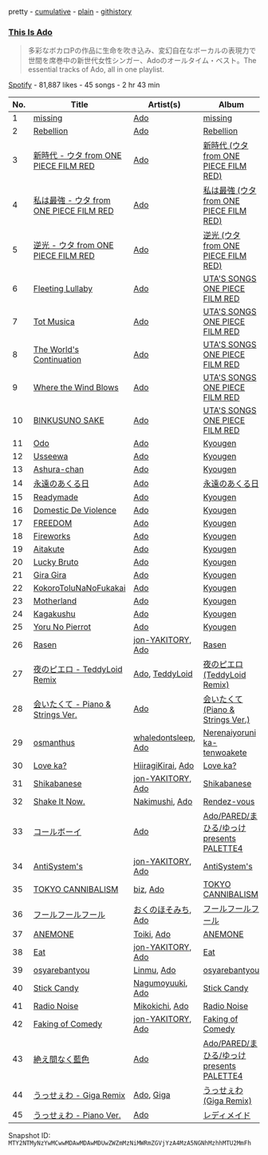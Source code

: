 pretty - [cumulative](/playlists/cumulative/37i9dQZF1DXdPcuTtZNPGI.md) - [plain](/playlists/plain/37i9dQZF1DXdPcuTtZNPGI) - [githistory](https://github.githistory.xyz/mackorone/spotify-playlist-archive/blob/main/playlists/plain/37i9dQZF1DXdPcuTtZNPGI)

### [This Is Ado](https://open.spotify.com/playlist/37i9dQZF1DXdPcuTtZNPGI)

> 多彩なボカロPの作品に生命を吹き込み、変幻自在なボーカルの表現力で世間を席巻中の新世代女性シンガー、Adoのオールタイム・ベスト。The essential tracks of Ado, all in one playlist.

[Spotify](https://open.spotify.com/user/spotify) - 81,887 likes - 45 songs - 2 hr 43 min

| No. | Title | Artist(s) | Album | Length |
|---|---|---|---|---|
| 1 | [missing](https://open.spotify.com/track/5COfkrLpT6t2fHliXbc3tl) | [Ado](https://open.spotify.com/artist/6mEQK9m2krja6X1cfsAjfl) | [missing](https://open.spotify.com/album/6fxRUp0yEHIE79usuBfVaM) | 3:09 |
| 2 | [Rebellion](https://open.spotify.com/track/7KJdus5lqrlOHasB6kwvf4) | [Ado](https://open.spotify.com/artist/6mEQK9m2krja6X1cfsAjfl) | [Rebellion](https://open.spotify.com/album/1RwGDS3qFOsT9mRJptyCEF) | 2:58 |
| 3 | [新時代 \- ウタ from ONE PIECE FILM RED](https://open.spotify.com/track/2l2yRJWgMiJkfPbRNiuC25) | [Ado](https://open.spotify.com/artist/6mEQK9m2krja6X1cfsAjfl) | [新時代 \(ウタ from ONE PIECE FILM RED\)](https://open.spotify.com/album/7r72omJJLTajYYn9vImIcb) | 3:48 |
| 4 | [私は最強 \- ウタ from ONE PIECE FILM RED](https://open.spotify.com/track/7bmAgiUc4W4bfyZRCc6lOh) | [Ado](https://open.spotify.com/artist/6mEQK9m2krja6X1cfsAjfl) | [私は最強 \(ウタ from ONE PIECE FILM RED\)](https://open.spotify.com/album/4kSYCYHzG8vyNQcROLlHUq) | 4:17 |
| 5 | [逆光 \- ウタ from ONE PIECE FILM RED](https://open.spotify.com/track/5GXYKnnzBlHvrzBQ5WoxME) | [Ado](https://open.spotify.com/artist/6mEQK9m2krja6X1cfsAjfl) | [逆光 \(ウタ from ONE PIECE FILM RED\)](https://open.spotify.com/album/3ZARNbKk2zkYDeVQpHE564) | 3:57 |
| 6 | [Fleeting Lullaby](https://open.spotify.com/track/1pnXMEGyw85jtg9fFZf4GP) | [Ado](https://open.spotify.com/artist/6mEQK9m2krja6X1cfsAjfl) | [UTA'S SONGS ONE PIECE FILM RED](https://open.spotify.com/album/7Ixqxq13tWhrbnIabk3172) | 2:53 |
| 7 | [Tot Musica](https://open.spotify.com/track/4eChbtoFoOmWQt03aRDzaJ) | [Ado](https://open.spotify.com/artist/6mEQK9m2krja6X1cfsAjfl) | [UTA'S SONGS ONE PIECE FILM RED](https://open.spotify.com/album/7Ixqxq13tWhrbnIabk3172) | 3:15 |
| 8 | [The World's Continuation](https://open.spotify.com/track/7k9Y8EXEvzKOH3zdMVXXo4) | [Ado](https://open.spotify.com/artist/6mEQK9m2krja6X1cfsAjfl) | [UTA'S SONGS ONE PIECE FILM RED](https://open.spotify.com/album/7Ixqxq13tWhrbnIabk3172) | 4:47 |
| 9 | [Where the Wind Blows](https://open.spotify.com/track/51iiBOpcbxJQWf1cI8kSf6) | [Ado](https://open.spotify.com/artist/6mEQK9m2krja6X1cfsAjfl) | [UTA'S SONGS ONE PIECE FILM RED](https://open.spotify.com/album/7Ixqxq13tWhrbnIabk3172) | 4:32 |
| 10 | [BINKUSUNO SAKE](https://open.spotify.com/track/4oVlD8uK2QioN4iZ1lBL6X) | [Ado](https://open.spotify.com/artist/6mEQK9m2krja6X1cfsAjfl) | [UTA'S SONGS ONE PIECE FILM RED](https://open.spotify.com/album/7Ixqxq13tWhrbnIabk3172) | 3:26 |
| 11 | [Odo](https://open.spotify.com/track/37bNBNB332HXbSy6079cws) | [Ado](https://open.spotify.com/artist/6mEQK9m2krja6X1cfsAjfl) | [Kyougen](https://open.spotify.com/album/4muEF5biWb506ZojGMfHb7) | 3:30 |
| 12 | [Usseewa](https://open.spotify.com/track/61KYsWS25JXUO4fGb1138X) | [Ado](https://open.spotify.com/artist/6mEQK9m2krja6X1cfsAjfl) | [Kyougen](https://open.spotify.com/album/4muEF5biWb506ZojGMfHb7) | 3:26 |
| 13 | [Ashura\-chan](https://open.spotify.com/track/5N9wLoOxkCZcNhxRdMG70W) | [Ado](https://open.spotify.com/artist/6mEQK9m2krja6X1cfsAjfl) | [Kyougen](https://open.spotify.com/album/4muEF5biWb506ZojGMfHb7) | 3:15 |
| 14 | [永遠のあくる日](https://open.spotify.com/track/5WaSJKCZhmRZ8Pxn1oTjA5) | [Ado](https://open.spotify.com/artist/6mEQK9m2krja6X1cfsAjfl) | [永遠のあくる日](https://open.spotify.com/album/4jFVggky7sWAA2JVf34gXf) | 4:06 |
| 15 | [Readymade](https://open.spotify.com/track/3gKtkQp6cQ4wqsx3bzs4tk) | [Ado](https://open.spotify.com/artist/6mEQK9m2krja6X1cfsAjfl) | [Kyougen](https://open.spotify.com/album/4muEF5biWb506ZojGMfHb7) | 4:03 |
| 16 | [Domestic De Violence](https://open.spotify.com/track/3uC62LIuJjBH7Ya8xLfcTi) | [Ado](https://open.spotify.com/artist/6mEQK9m2krja6X1cfsAjfl) | [Kyougen](https://open.spotify.com/album/4muEF5biWb506ZojGMfHb7) | 2:38 |
| 17 | [FREEDOM](https://open.spotify.com/track/6yx0b2fX0JegQZFsYdLFwl) | [Ado](https://open.spotify.com/artist/6mEQK9m2krja6X1cfsAjfl) | [Kyougen](https://open.spotify.com/album/4muEF5biWb506ZojGMfHb7) | 3:06 |
| 18 | [Fireworks](https://open.spotify.com/track/7xZ7sJDin1yxvcfjWxc5gv) | [Ado](https://open.spotify.com/artist/6mEQK9m2krja6X1cfsAjfl) | [Kyougen](https://open.spotify.com/album/4muEF5biWb506ZojGMfHb7) | 3:32 |
| 19 | [Aitakute](https://open.spotify.com/track/0fXWmy6Yfoj2tsKecBToC7) | [Ado](https://open.spotify.com/artist/6mEQK9m2krja6X1cfsAjfl) | [Kyougen](https://open.spotify.com/album/4muEF5biWb506ZojGMfHb7) | 4:55 |
| 20 | [Lucky Bruto](https://open.spotify.com/track/5PxHyC1Wdth4CxlMsBSklO) | [Ado](https://open.spotify.com/artist/6mEQK9m2krja6X1cfsAjfl) | [Kyougen](https://open.spotify.com/album/4muEF5biWb506ZojGMfHb7) | 3:29 |
| 21 | [Gira Gira](https://open.spotify.com/track/0vHCmjN8pepvdu41r69gcB) | [Ado](https://open.spotify.com/artist/6mEQK9m2krja6X1cfsAjfl) | [Kyougen](https://open.spotify.com/album/4muEF5biWb506ZojGMfHb7) | 4:36 |
| 22 | [KokoroToIuNaNoFukakai](https://open.spotify.com/track/5b2Zd5mH2MNYohcWYfnUze) | [Ado](https://open.spotify.com/artist/6mEQK9m2krja6X1cfsAjfl) | [Kyougen](https://open.spotify.com/album/4muEF5biWb506ZojGMfHb7) | 4:29 |
| 23 | [Motherland](https://open.spotify.com/track/4mNbJClAJtuwVnBIRlMYJB) | [Ado](https://open.spotify.com/artist/6mEQK9m2krja6X1cfsAjfl) | [Kyougen](https://open.spotify.com/album/4muEF5biWb506ZojGMfHb7) | 4:20 |
| 24 | [Kagakushu](https://open.spotify.com/track/7MJgZqsnLjhGwcZpRuHyp0) | [Ado](https://open.spotify.com/artist/6mEQK9m2krja6X1cfsAjfl) | [Kyougen](https://open.spotify.com/album/4muEF5biWb506ZojGMfHb7) | 3:35 |
| 25 | [Yoru No Pierrot](https://open.spotify.com/track/1imCxLL7UtQUkqL3NiAmmg) | [Ado](https://open.spotify.com/artist/6mEQK9m2krja6X1cfsAjfl) | [Kyougen](https://open.spotify.com/album/4muEF5biWb506ZojGMfHb7) | 3:20 |
| 26 | [Rasen](https://open.spotify.com/track/5SGesS47gTWra708Z5LhVe) | [jon\-YAKITORY](https://open.spotify.com/artist/0XDvcwWavm2VcdiXwDKgvB), [Ado](https://open.spotify.com/artist/6mEQK9m2krja6X1cfsAjfl) | [Rasen](https://open.spotify.com/album/6scbAeadHMM5yWiW2SsFch) | 3:51 |
| 27 | [夜のピエロ \- TeddyLoid Remix](https://open.spotify.com/track/6OiZpa36iNzEmNiVszAkQv) | [Ado](https://open.spotify.com/artist/6mEQK9m2krja6X1cfsAjfl), [TeddyLoid](https://open.spotify.com/artist/3GfNJrDTZY7voXPDx8gH9I) | [夜のピエロ \(TeddyLoid Remix\)](https://open.spotify.com/album/0isciWk8sCLPlQQpocBftA) | 3:29 |
| 28 | [会いたくて \- Piano & Strings Ver.](https://open.spotify.com/track/3gd4Ux9wShJxx4EnnnUipR) | [Ado](https://open.spotify.com/artist/6mEQK9m2krja6X1cfsAjfl) | [会いたくて \(Piano & Strings Ver.\)](https://open.spotify.com/album/7cdfYFwm3pvb23U6FOOyXM) | 5:24 |
| 29 | [osmanthus](https://open.spotify.com/track/0MJ5wsGpqu0gTJkx53ewxc) | [whaledontsleep](https://open.spotify.com/artist/5lEzAveEBteB85UVvKTanp), [Ado](https://open.spotify.com/artist/6mEQK9m2krja6X1cfsAjfl) | [Nerenaiyoruni ka\-tenwoakete](https://open.spotify.com/album/4ZCMR8iFTEAZNOmJdKB9pn) | 2:20 |
| 30 | [Love ka?](https://open.spotify.com/track/1HVKbxwcF6VeP7n9CBzO9k) | [HiiragiKirai](https://open.spotify.com/artist/2GRRmz1dTswdlbdmpsveqK), [Ado](https://open.spotify.com/artist/6mEQK9m2krja6X1cfsAjfl) | [Love ka?](https://open.spotify.com/album/60kWJEUezrtiM3czq7ubDI) | 3:05 |
| 31 | [Shikabanese](https://open.spotify.com/track/4AwdxLIctXZhUnrTP9zGVy) | [jon\-YAKITORY](https://open.spotify.com/artist/0XDvcwWavm2VcdiXwDKgvB), [Ado](https://open.spotify.com/artist/6mEQK9m2krja6X1cfsAjfl) | [Shikabanese](https://open.spotify.com/album/6u4UgWp2FnrOGIlfmgKFhi) | 4:16 |
| 32 | [Shake It Now.](https://open.spotify.com/track/4FYNJgCzWgaNAe4uHdrBYn) | [Nakimushi](https://open.spotify.com/artist/2zv25U5N7QyNcn8I9kzZVn), [Ado](https://open.spotify.com/artist/6mEQK9m2krja6X1cfsAjfl) | [Rendez\-vous](https://open.spotify.com/album/4EZSq8rqqdS8s4awyx8l5x) | 3:16 |
| 33 | [コールボーイ](https://open.spotify.com/track/6vdtMuSOG9chmNbGvmkmjz) | [Ado](https://open.spotify.com/artist/6mEQK9m2krja6X1cfsAjfl) | [Ado/PARED/まひる/ゆっけ presents PALETTE4](https://open.spotify.com/album/5N3pr0Jv026t7JwI3u86lt) | 3:29 |
| 34 | [AntiSystem's](https://open.spotify.com/track/3ixFouonAtRdwg4FiVN9z9) | [jon\-YAKITORY](https://open.spotify.com/artist/0XDvcwWavm2VcdiXwDKgvB), [Ado](https://open.spotify.com/artist/6mEQK9m2krja6X1cfsAjfl) | [AntiSystem's](https://open.spotify.com/album/5rLvwX10c9pwbRqzoqenCC) | 3:31 |
| 35 | [TOKYO CANNIBALISM](https://open.spotify.com/track/4A75rI3sn3eBnL0wXMvovE) | [biz](https://open.spotify.com/artist/0ItDUkyJTCrl0sfGIM76ms), [Ado](https://open.spotify.com/artist/6mEQK9m2krja6X1cfsAjfl) | [TOKYO CANNIBALISM](https://open.spotify.com/album/73Ia8AFLxx0Bh6mITDOOLu) | 3:11 |
| 36 | [フールフールフール](https://open.spotify.com/track/7dObELU1sPaGTfbQWZILcR) | [おくのほそみち](https://open.spotify.com/artist/6JGvjK1tVqPt9KrvNuUQLl), [Ado](https://open.spotify.com/artist/6mEQK9m2krja6X1cfsAjfl) | [フールフールフール](https://open.spotify.com/album/3ZxZh1qFViq0igteZ5y7Cb) | 3:13 |
| 37 | [ANEMONE](https://open.spotify.com/track/00EQfGOekbgxED9Nwg0j8b) | [Toiki](https://open.spotify.com/artist/0aY8PnGurODkjLN9Zj1AvF), [Ado](https://open.spotify.com/artist/6mEQK9m2krja6X1cfsAjfl) | [ANEMONE](https://open.spotify.com/album/4dCqHUfcsZEpUEHylxOweR) | 2:22 |
| 38 | [Eat](https://open.spotify.com/track/6G7lmaVhweBRsn3sniKvme) | [jon\-YAKITORY](https://open.spotify.com/artist/0XDvcwWavm2VcdiXwDKgvB), [Ado](https://open.spotify.com/artist/6mEQK9m2krja6X1cfsAjfl) | [Eat](https://open.spotify.com/album/0GP5ShEt1o6H7y3izn2G4G) | 3:24 |
| 39 | [osyarebantyou](https://open.spotify.com/track/639m4tI4S2HISJJg6SwW3g) | [Linmu](https://open.spotify.com/artist/7fDKKZH24LisRepejhv0iz), [Ado](https://open.spotify.com/artist/6mEQK9m2krja6X1cfsAjfl) | [osyarebantyou](https://open.spotify.com/album/03lldnDbmbAnn09eBuvRAX) | 4:40 |
| 40 | [Stick Candy](https://open.spotify.com/track/4UxpuTRGpbqUouLUQ0G0jY) | [Nagumoyuuki](https://open.spotify.com/artist/4hZtlr9cA7XX5YSpnD5MWP), [Ado](https://open.spotify.com/artist/6mEQK9m2krja6X1cfsAjfl) | [Stick Candy](https://open.spotify.com/album/54qjvu2FrHsLXR1YIb6SUv) | 1:41 |
| 41 | [Radio Noise](https://open.spotify.com/track/1LBgTD0zhYq2oGAdoQilvb) | [Mikokichi](https://open.spotify.com/artist/6pSYccQdF3qxoSrnmDbq1n), [Ado](https://open.spotify.com/artist/6mEQK9m2krja6X1cfsAjfl) | [Radio Noise](https://open.spotify.com/album/3rIUUcpIFGEH1ImFRocpWA) | 4:48 |
| 42 | [Faking of Comedy](https://open.spotify.com/track/1LPwg69oVYvGZLk62vDtdH) | [jon\-YAKITORY](https://open.spotify.com/artist/0XDvcwWavm2VcdiXwDKgvB), [Ado](https://open.spotify.com/artist/6mEQK9m2krja6X1cfsAjfl) | [Faking of Comedy](https://open.spotify.com/album/06KEdJm12PDRqbZItHVYPK) | 3:10 |
| 43 | [絶え間なく藍色](https://open.spotify.com/track/45LyS1iWuyYUGBlcFsyqyV) | [Ado](https://open.spotify.com/artist/6mEQK9m2krja6X1cfsAjfl) | [Ado/PARED/まひる/ゆっけ presents PALETTE4](https://open.spotify.com/album/5N3pr0Jv026t7JwI3u86lt) | 3:41 |
| 44 | [うっせぇわ \- Giga Remix](https://open.spotify.com/track/0DT1nb0hytfdzS1J9piX1W) | [Ado](https://open.spotify.com/artist/6mEQK9m2krja6X1cfsAjfl), [Giga](https://open.spotify.com/artist/73agKiU7x2AtIEH2IAK2iS) | [うっせぇわ \(Giga Remix\)](https://open.spotify.com/album/0LfBw9oEr73hmJzQS6QBqr) | 3:10 |
| 45 | [うっせぇわ \- Piano Ver.](https://open.spotify.com/track/2ui683JiJBmZSiZvm0KBZx) | [Ado](https://open.spotify.com/artist/6mEQK9m2krja6X1cfsAjfl) | [レディメイド](https://open.spotify.com/album/7hy4zddDO6zOMQxRipqQry) | 3:43 |

Snapshot ID: `MTY2NTMyNzYwMCwwMDAwMDAwMDUwZWZmMzNiMWRmZGVjYzA4MzA5NGNhMzhhMTU2MmFh`
